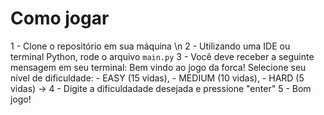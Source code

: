 # Como jogar
1 - Clone o repositório em sua máquina \n
2 - Utilizando uma IDE ou terminal Python, rode o arquivo `main.py`
3 - Você deve receber a seguinte mensagem em seu terminal:
    Bem vindo ao jogo da forca!
    Selecione seu nível de dificuldade:
    - EASY (15 vidas), 
    - MEDIUM (10 vidas), 
    - HARD (5 vidas) 
     -> 
4 - Digite a dificuldadade desejada e pressione "enter"
5 - Bom jogo!
